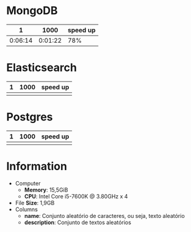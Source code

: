 # MongoDB
| 1       | 1000    | speed up |
| ------- | ------- | -------- |
| 0:06:14 | 0:01:22 | 78%      |

# Elasticsearch
| 1       | 1000     | speed up |
| ------- | -------- | -------- |
| | | |

# Postgres
| 1       | 1000     | speed up |
| ------- | -------- | -------- |
| | | |

# Information
* Computer
  * **Memory**: 15,5GiB  
  * **CPU**: Intel Core i5-7600K @ 3.80GHz x 4  
* File
  **Size**: 1,9GB  
* Columns
  * **name**: Conjunto aleatório de caracteres, ou seja, texto aleatório  
  * **description**: Conjunto de textos aleatórios  